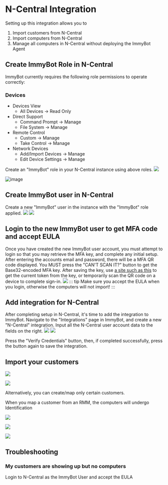 # N-Central Integration

Setting up this integration allows you to
1. Import customers from N-Central
2. Import computers from N-Central
3. Manage all computers in N-Central without deploying the ImmyBot Agent

## Create ImmyBot Role in N-Central

ImmyBot currently requires the following role permissions to operate correctly:

### Devices
- Devices View
  - All Devices -> Read Only
- Direct Support
  - Command Prompt -> Manage
  - File System -> Manage
- Remote Control
  - Custom -> Manage
  - Take Control -> Manage
- Network Devices
  - Add/Import Devices -> Manage
  - Edit Device Settings -> Manage

Create an "ImmyBot" role in your N-Central instance using above roles.
![](./.vitepress/images/ncentraldocs/add_userrole_guide_1.png)

![image](https://user-images.githubusercontent.com/1424395/215892150-1f3e0f27-dfbd-4149-941c-f6790b5a02d5.png)

## Create ImmyBot user in N-Central

Create a new "ImmyBot" user in the instance with the "ImmyBot" role applied.
![](./.vitepress/images/ncentraldocs/add_user_guide_1.png)
![](./.vitepress/images/ncentraldocs/add_userrole_guide_2.png)

## Login to the new ImmyBot user to get MFA code and accept EULA

Once you have created the new ImmyBot user account, you must attempt to login
so that you may retrieve the MFA key, and complete any initial setup.
After entering the accounts email and password, there will be a MFA QR code displayed.
You MUST press the "CAN'T SCAN IT?" button to get the Base32-encoded MFA key.
After saving the key, use [a site such as this](https://totp.danhersam.com/?period=30&digits=6) to get the current token from the key, or temporarily scan the QR code on a device to complete sign-in.
![](./.vitepress/images/ncentraldocs/login_mfa_guide_1.png)
::: tip
Make sure you accept the EULA when you login, otherwise the computers will not import!
:::

## Add integration for N-Central

After completing setup in N-Central, it's time to add the integration to ImmyBot.
Navigate to the "Integrations" page in ImmyBot, and create a new "N-Central" integration.
Input all the N-Central user account data to the fields on the right.
![](./.vitepress/images/ncentraldocs/add_integration_guide_1.png)
![](./.vitepress/images/ncentraldocs/add_integration_guide_2.png)

Press the "Verify Credentials" button, then, if completed successfully, press the button again to save the integration.

## Import your customers

![](./.vitepress/images/2021-03-23-18-57-19.png)

![](./.vitepress/images/2021-03-23-19-01-36.png)

Alternatively, you can create/map only certain customers.

When you map a customer from an RMM, the computers will undergo Identification

![](./.vitepress/images/2021-03-23-19-03-33.png)

![](./.vitepress/images/2021-03-23-19-06-55.png)

![](./.vitepress/images/2021-03-23-19-08-30.png)

## Troubleshooting

### My customers are showing up but no computers
Login to N-Central as the ImmyBot User and accept the EULA
